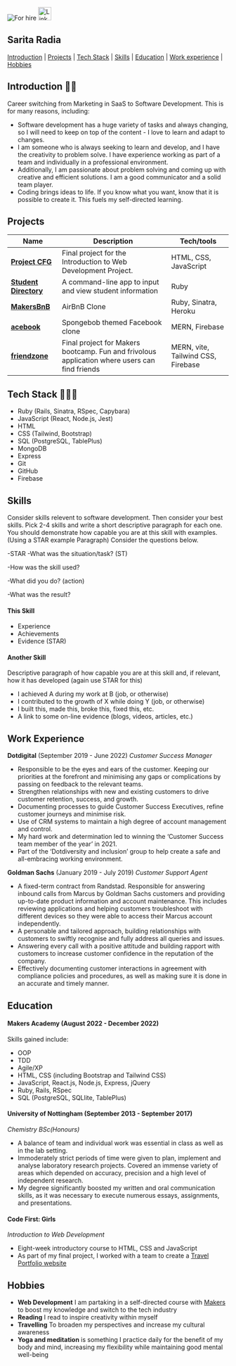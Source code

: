 ![For hire](https://img.shields.io/badge/Available_for_hire-Yes-brightgreen) <a href="https://www.linkedin.com/in/sarita-r-00062b14b"><img src="https://cdn-icons-png.flaticon.com/512/174/174857.png" width="30" alt="LinkedIn"></a>

## Sarita Radia

[Introduction](#introduction) | [Projects](#projects) | [Tech Stack](#tech-stack) | [Skills](#skills) | [Education](#education) | [Work experience](#work-experience) | [Hobbies](#hobbies)

## <a name="introduction">Introduction 👋🏽 </a>

Career switching from Marketing in SaaS to Software Development. This is for many reasons, including:
- Software development has a huge variety of tasks and always changing, so I will need to keep on top of the content - I love to learn and adapt to changes. 
- I am someone who is always seeking to learn and develop, and I have the creativity to problem solve. I have experience working as part of a team and individually in a professional environment.
- Additionally, I am passionate about problem solving and coming up with creative and efficient solutions.  I am a good communicator and a solid team player.
- Coding brings ideas to life. If you know what you want, know that it is possible to create it. This fuels my self-directed learning.


## Projects

| Name                         | Description           | Tech/tools        |
| ---------------------------- | -----------------     | ----------------- |
| [**Project CFG**](https://github.com/saritahub/Project-CFG)  | Final project for the Introduction to Web Development Project. | HTML, CSS, JavaScript               |
|[**Student Directory**](https://github.com/saritahub/student-directory) | A command-line app to input and view student information               |  Ruby                 |
|[**MakersBnB**](https://github.com/Arshad-Siddiqui/makersbnb-ruby-seed) | AirBnB Clone | Ruby, Sinatra, Heroku |
|[**acebook**](https://github.com/Dmum303/acebook-team-bikini-bottom) | Spongebob themed Facebook clone | MERN, Firebase |
|[**friendzone**](https://github.com/Dmum303/MERNsters-inc) | Final project for Makers bootcamp. Fun and frivolous application where users can find friends | MERN, vite, Tailwind CSS, Firebase                |


## <a name="tech-stack">Tech Stack 👩🏽‍💻</a> 
- Ruby (Rails, Sinatra, RSpec, Capybara) 
- JavaScript (React, Node.js, Jest)
- HTML
- CSS (Tailwind, Bootstrap)
- SQL (PostgreSQL, TablePlus)
- MongoDB
- Express
- Git
- GitHub 
- Firebase


## <a name="skills">Skills </a>

Consider skills relevent to software development. Then consider your best skills. Pick 2-4 skills and write a short descriptive paragraph for each one. You should demonstrate how capable you are at this skill with examples.
(Using a STAR example Paragraph) Consider the questions below.

-STAR
-What was the situation/task? (ST)

-How was the skill used?

-What did you do? (action)

-What was the result?


#### This Skill

- Experience
- Achievements
- Evidence (STAR)

#### Another Skill

Descriptive paragraph of how capable you are at this skill and, if relevant, how it has developed (again use STAR for this)

- I achieved A during my work at B (job, or otherwise)
- I contributed to the growth of X while doing Y (job, or otherwise)
- I built this, made this, broke this, fixed this, etc.
- A link to some on-line evidence (blogs, videos, articles, etc.)

## <a name="work-experience">Work Experience </a>

**Dotdigital** (September 2019 - June 2022) 
_Customer Success Manager_

- Responsible to be the eyes and ears of the customer. Keeping our priorities at the forefront and
minimising any gaps or complications by passing on feedback to the relevant teams.
- Strengthen relationships with new and existing customers to drive customer retention, success,
and growth.
- Documenting processes to guide Customer Success Executives, refine customer journeys and
minimise risk.
- Use of CRM systems to maintain a high degree of account management and control.
- My hard work and determination led to winning the ‘Customer Success team member of the
year’ in 2021.
- Part of the ‘Dotdiversity and inclusion’ group to help create a safe and all-embracing working
environment.

**Goldman Sachs** (January 2019 - July 2019) 
_Customer Support Agent_

- A fixed-term contract from Randstad. Responsible for answering inbound calls from Marcus by Goldman Sachs customers and providing up-to-date product information and account maintenance. This includes reviewing applications and helping customers troubleshoot with different devices so they were able to access their Marcus account independently.
- A personable and tailored approach, building relationships with customers to swiftly recognise and fully address all queries and issues.
- Answering every call with a positive attitude and building rapport with customers to increase customer confidence in the reputation of the company.
- Effectively documenting customer interactions in agreement with compliance policies and procedures, as well as making sure it is done in an accurate and timely manner.

## <a name="education">Education </a>

#### Makers Academy (August 2022 - December 2022)
Skills gained include:
- OOP
- TDD
- Agile/XP
- HTML, CSS (including Bootstrap and Tailwind CSS)
- JavaScript, React.js, Node.js, Express, jQuery
- Ruby, Rails, RSpec
- SQL (PostgreSQL, SQLlite, TablePlus)

#### University of Nottingham (September 2013 - September 2017)
_Chemistry BSc(Honours)_

- A balance of team and individual work was essential in class as well as in the lab setting.
- Immoderately strict periods of time were given to plan, implement and analyse laboratory research projects. Covered an immense variety of areas which depended on accuracy, precision and a high level of independent research.
- My degree significantly boosted my written and oral communication skills, as it was necessary to execute numerous essays, assignments, and presentations.


#### Code First: Girls
_Introduction to Web Development_

- Eight-week introductory course to HTML, CSS and JavaScript
- As part of my final project, I worked with a team to create a [Travel Portfolio website](https://github.com/saritahub/Project-CFG)

## <a name="hobbies">Hobbies </a>
- **Web Development** I am partaking in a self-directed course with [Makers](https://makers.tech/) to boost my knowledge and switch to the tech industry 
- **Reading** I read to inspire creativity within myself
- **Travelling** To broaden my perspectives and increase my cultural awareness
- **Yoga and meditation** is something I practice daily for the benefit of my body and mind, increasing my flexibility
while maintaining good mental well-being
